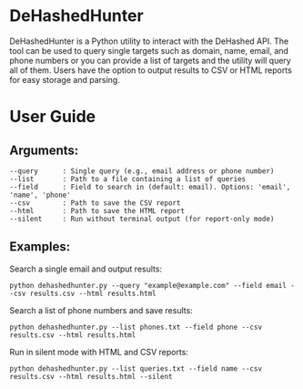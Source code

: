 # DeHashedHunter
DeHashedHunter is a Python utility to interact with the DeHashed API. The tool can be used to query single targets such as domain, name, email, and phone numbers or you can provide a list of targets and the utility will query all of them. Users have the option to output results to CSV or HTML reports for easy storage and parsing. 

# User Guide
## Arguments:
    --query      : Single query (e.g., email address or phone number)
    --list       : Path to a file containing a list of queries
    --field      : Field to search in (default: email). Options: 'email', 'name', 'phone'
    --csv        : Path to save the CSV report
    --html       : Path to save the HTML report
    --silent     : Run without terminal output (for report-only mode)
## Examples:
Search a single email and output results:

```python dehashedhunter.py --query "example@example.com" --field email --csv results.csv --html results.html```

Search a list of phone numbers and save results:

```python dehashedhunter.py --list phones.txt --field phone --csv results.csv --html results.html```

Run in silent mode with HTML and CSV reports:

```python dehashedhunter.py --list queries.txt --field name --csv results.csv --html results.html --silent```
